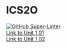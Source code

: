 # ICS2O
[![GitHub Super-Linter](https://github.com/Kaidyn-Doshi/ICS2O/workflows/Lint%20Code%20Base/badge.svg)](https://github.com/marketplace/actions/super-linter)
<br>
[Link to Unit 1 01](https://kaidyn-doshi.github.io/ICS2O/Unit1/Unit1-01/index.html)
<br>
[Link to Unit 1 02](https://kaidyn-doshi.github.io/ICS2O/Unit1/Unit-1-02/index.html)

